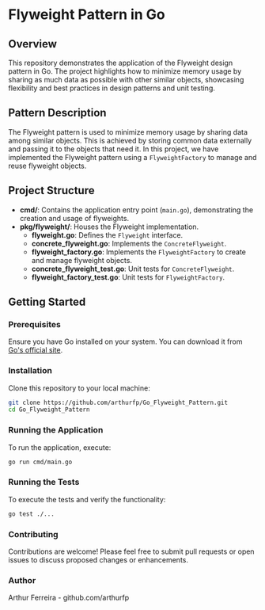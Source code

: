 # Flyweight Pattern in Go

## Overview
This repository demonstrates the application of the Flyweight design pattern in Go. The project highlights how to minimize memory usage by sharing as much data as possible with other similar objects, showcasing flexibility and best practices in design patterns and unit testing.

## Pattern Description
The Flyweight pattern is used to minimize memory usage by sharing data among similar objects. This is achieved by storing common data externally and passing it to the objects that need it. In this project, we have implemented the Flyweight pattern using a `FlyweightFactory` to manage and reuse flyweight objects.

## Project Structure
- **cmd/**: Contains the application entry point (`main.go`), demonstrating the creation and usage of flyweights.
- **pkg/flyweight/**: Houses the Flyweight implementation.
  - **flyweight.go**: Defines the `Flyweight` interface.
  - **concrete_flyweight.go**: Implements the `ConcreteFlyweight`.
  - **flyweight_factory.go**: Implements the `FlyweightFactory` to create and manage flyweight objects.
  - **concrete_flyweight_test.go**: Unit tests for `ConcreteFlyweight`.
  - **flyweight_factory_test.go**: Unit tests for `FlyweightFactory`.

## Getting Started

### Prerequisites
Ensure you have Go installed on your system. You can download it from [Go's official site](https://golang.org/dl/).


### Installation
Clone this repository to your local machine:
```bash
git clone https://github.com/arthurfp/Go_Flyweight_Pattern.git
cd Go_Flyweight_Pattern
```

### Running the Application
To run the application, execute:
```bash
go run cmd/main.go
```

### Running the Tests
To execute the tests and verify the functionality:
```bash
go test ./...
```

### Contributing
Contributions are welcome! Please feel free to submit pull requests or open issues to discuss proposed changes or enhancements.

### Author
Arthur Ferreira - github.com/arthurfp